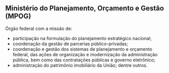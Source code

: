 Ministério do Planejamento, Orçamento e Gestão (MPOG)
---

Órgão federal com a missão de:

* participação na formulação do planejamento estratégico nacional;
* coordenação da gestão de parcerias público-privadas;
* coordenação e gestão dos sistemas de planejamento e orçamento federal, das ações de organização e modernização da administração pública, bem como das contratações públicas e governo eletrônico;
* administração do patrimônio imobiliário da União; dentre outros.